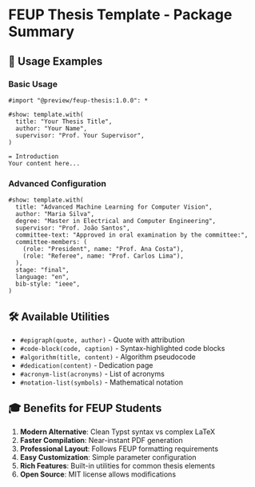 # FEUP Thesis Template - Package Summary

## 📖 Usage Examples

### Basic Usage
```typst
#import "@preview/feup-thesis:1.0.0": *

#show: template.with(
  title: "Your Thesis Title",
  author: "Your Name",
  supervisor: "Prof. Your Supervisor",
)

= Introduction
Your content here...
```

### Advanced Configuration
```typst
#show: template.with(
  title: "Advanced Machine Learning for Computer Vision",
  author: "Maria Silva",
  degree: "Master in Electrical and Computer Engineering",
  supervisor: "Prof. João Santos",
  committee-text: "Approved in oral examination by the committee:",
  committee-members: (
    (role: "President", name: "Prof. Ana Costa"),
    (role: "Referee", name: "Prof. Carlos Lima"),
  ),
  stage: "final",
  language: "en",
  bib-style: "ieee",
)
```

## 🛠 Available Utilities

- `#epigraph(quote, author)` - Quote with attribution
- `#code-block(code, caption)` - Syntax-highlighted code blocks
- `#algorithm(title, content)` - Algorithm pseudocode
- `#dedication(content)` - Dedication page
- `#acronym-list(acronyms)` - List of acronyms
- `#notation-list(symbols)` - Mathematical notation

## 🎓 Benefits for FEUP Students

1. **Modern Alternative**: Clean Typst syntax vs complex LaTeX
2. **Faster Compilation**: Near-instant PDF generation
3. **Professional Layout**: Follows FEUP formatting requirements
4. **Easy Customization**: Simple parameter configuration
5. **Rich Features**: Built-in utilities for common thesis elements
6. **Open Source**: MIT license allows modifications

